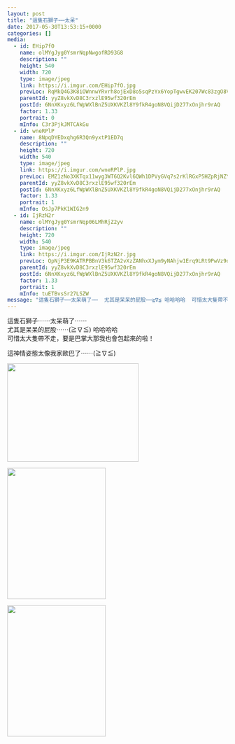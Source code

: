 ```yaml
---
layout: post
title: "這隻石獅子⋯⋯太呆" 
date: 2017-05-30T13:53:15+0000 
categories: [] 
media:
  - id: EHip7fO
    name: olMYgJyg0YsmrNqpNwgofRD93G8
    description: ""   
    height: 540
    width: 720
    type: image/jpeg
    link: https://i.imgur.com/EHip7fO.jpg
    prevLoc: RqMkQ4G3K8iOWnnwYRvrh8ojExD8o5sqPzYx6YopTgwvEK207Wc83zgO8V86Ijyzqy0GqmiR423jm3NrcJ3RnJRJ53u1rqnJz5EQhVZBvR8oAySXk6JVlZpZs3YVlnXANGtxLGor7x31U36kk8VKRqCpKpWKMEnyUWm2vyj2jWsBGLA9p9DqFL27Znym2Wi1ZoLy8EoLCwqXmRnGPjtBrw66YLMYH51L3PlZMGIELGMvZWzEsA7zkzkp3mc0RM5OOL24sBVv0PJ
    parentId: yyZ8vkXvD8C3rxzlE95wf320rEm
    postId: 6NnXKxyz6LfWpWXlBnZ5UXKVKZl8Y9fkR4goN8VQijD277xOnjhr9rAQ
    factor: 1.33
    portrait: 0
    mInfo: C3r3PjkJMTCAkGu
  - id: wneRPlP
    name: 8NpqDYEDxqhg6R3Qn9yxtP1ED7q
    description: ""   
    height: 720
    width: 540
    type: image/jpeg
    link: https://i.imgur.com/wneRPlP.jpg
    prevLoc: EMZ1zNo3XKTqx11wyg3WT6Q2Kvl6QWh1DPVyGVq7s2rKlRGxP5HZpRjNZYZ3u7Xgv6D5ALfxgZ8rYLE2cV7XoYNL34TvQ1p78krAiLjozKQZr3SqWEVx30jJTw1LY0npm0hl28MVpKLrTkWZV9J4ljsKok3AXx34FYjXWYy89KFoPPXzAQjvtnXRxkk5ABuXkZNGy0Yqf2vgZrjyy2uKNL370LGAsqnoRm1OW2I95g9pXr3WcqJoO4rDxof2zGkZyqRlHLO
    parentId: yyZ8vkXvD8C3rxzlE95wf320rEm
    postId: 6NnXKxyz6LfWpWXlBnZ5UXKVKZl8Y9fkR4goN8VQijD277xOnjhr9rAQ
    factor: 1.33
    portrait: 1
    mInfo: OsJp7PkK1WIG2n9
  - id: IjRzN2r
    name: olMYgJyg0YsmrNqp06LMhRjZ2yv
    description: ""   
    height: 720
    width: 540
    type: image/jpeg
    link: https://i.imgur.com/IjRzN2r.jpg
    prevLoc: QpNjP3E9KATRPBBnV3k6TZA2vXzZANhxXJym9yNAhjw1Erq9LRt9PwVz9o97szyEO7X9YKF7VRowQEZPSrXEmpo98ktXyoqBogyYIWJP0k1jPvizG07NM6RRUnQ16zB0l0UpEwE3PLG7hVW24QOv0ZHpORvRYAyos6AmD6zG1jFEVV6YyOlgCDzkXNNYBmiyoYGpZY6kCp0PAx3qBMHE4GKGozAvuW9VGE85LPfPK3n5PZ3oH6jwXxYygLSxMAKpWwPys5D
    parentId: yyZ8vkXvD8C3rxzlE95wf320rEm
    postId: 6NnXKxyz6LfWpWXlBnZ5UXKVKZl8Y9fkR4goN8VQijD277xOnjhr9rAQ
    factor: 1.33
    portrait: 1
    mInfo: tuETBvsSr27LSZW
message: "這隻石獅子⋯⋯太呆萌了⋯⋯  尤其是呆呆的屁股⋯⋯≧∇≦ 哈哈哈哈  可惜太大隻帶不走，要是巴掌大那我也會包起來的啦！    這神情姿態太像我家歐巴了⋯⋯≧∇≦"
---
```


這隻石獅子⋯⋯太呆萌了⋯⋯  
尤其是呆呆的屁股⋯⋯(≧∇≦) 哈哈哈哈  
可惜太大隻帶不走，要是巴掌大那我也會包起來的啦！  
  
這神情姿態太像我家歐巴了⋯⋯(≧∇≦)


[//]: #media:  
<a href="https://i.imgur.com/EHip7fO.jpg"><img src="https://i.imgur.com/EHip7fO.jpg" height="225" width="300" /></a> 
  

<a href="https://i.imgur.com/wneRPlP.jpg"><img src="https://i.imgur.com/wneRPlP.jpg" height="300" width="225" /></a> 
  

<a href="https://i.imgur.com/IjRzN2r.jpg"><img src="https://i.imgur.com/IjRzN2r.jpg" height="300" width="225" /></a> 
 
